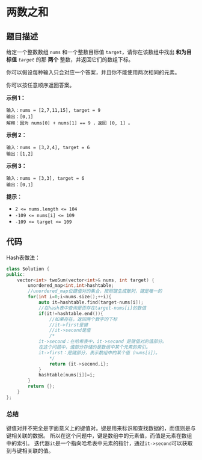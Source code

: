 
# 两数之和

## 题目描述

给定一个整数数组 `nums` 和一个整数目标值 `target`，请你在该数组中找出 **和为目标值** *`target`* 的那 **两个** 整数，并返回它们的数组下标。

你可以假设每种输入只会对应一个答案，并且你不能使用两次相同的元素。

你可以按任意顺序返回答案。

 

**示例 1：**

```
输入：nums = [2,7,11,15], target = 9
输出：[0,1]
解释：因为 nums[0] + nums[1] == 9 ，返回 [0, 1] 。
```

**示例 2：**

```
输入：nums = [3,2,4], target = 6
输出：[1,2]
```

**示例 3：**

```
输入：nums = [3,3], target = 6
输出：[0,1]
```

 

**提示：**

- `2 <= nums.length <= 104`
- `-109 <= nums[i] <= 109`
- `-109 <= target <= 109`

## 代码
Hash表做法：
```cpp
class Solution {
public:
    vector<int> twoSum(vector<int>& nums, int target) {
        unordered_map<int,int>hashtable;
        //unordered_map位键值对的集合，按照键生成散列，键是唯一的
        for(int i=0;i<nums.size();++i){
            auto it=hashtable.find(target-nums[i]);
            //在hash表中查询是否存在target-nums[i]的数值
            if(it!=hashtable.end()){
                //如果存在，返回两个数字的下标
                //it—>first是键
                //it->second是值
                /*
            it->second：在哈希表中，it->second 是键值对的值部分。
            在这个问题中，值部分存储的是数组中某个元素的索引。
            it->first：是键部分，表示数组中的某个值（nums[i]）。
                */
                return {it->second,i};
            }
            hashtable[nums[i]]=i;
        }
        return {};
    }
};
```
### 总结
键值对并不完全是字面意义上的键值对。键是用来标识和查找数据的，而值则是与键相关联的数据。
所以在这个问题中，键是数组中的元素值，而值是元素在数组中的索引。
迭代器`it`是一个指向哈希表中元素的指针，通过`it->second`可以获取到与键相关联的值。